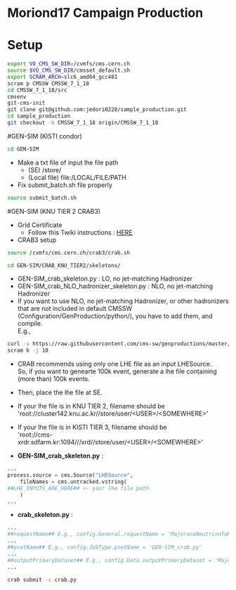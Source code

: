 Moriond17 Campaign Production
====

# Setup
```bash
export VO_CMS_SW_DIR=/cvmfs/cms.cern.ch
source $VO_CMS_SW_DIR/cmsset_default.sh
export SCRAM_ARCH=slc6_amd64_gcc481
scram p CMSSW CMSSW_7_1_18
cd CMSSW_7_1_18/src
cmsenv
git-cms-init
git clone git@github.com:jedori0228/sample_production.git
cd sample_production
git checkout -b CMSSW_7_1_18 origin/CMSSW_7_1_18
```

#GEN-SIM (KISTI condor)
```bash
cd GEN-SIM
```
* Make a txt file of input lhe file path
  * (SE)  /store/<SOMEWHERE>
  * (Local file) file:/LOCAL/FILE/PATH
* Fix submit_batch.sh file properly
```bash
source submit_batch.sh
```

#GEN-SIM (KNU TIER 2 CRAB3)
* Grid Certificate
  * Follow this Twiki instructions : [HERE](https://twiki.cern.ch/twiki/bin/view/CMSPublic/WorkBookStartingGrid#ObtainingCert)
* CRAB3 setup
```bash
source /cvmfs/cms.cern.ch/crab3/crab.sh
```

```bash
cd GEN-SIM/CRAB_KNU_TIER2/skeletons/  
```
* GEN-SIM_crab_skeleton.py : LO, no jet-matching Hadronizer
* GEN-SIM_crab_NLO_hadronizer_skeleton.py : NLO, no jet-matching Hadronizer
* If you want to use NLO, no jet-matching Hadronizer, or other hadronizers that are not included in default CMSSW (Configuration/GenProduction/python/), you have to add them, and compile.  
E.g.,  
```bash
curl -s https://raw.githubusercontent.com/cms-sw/genproductions/master/python/ThirteenTeV/Hadronizer_TuneCUETP8M1_13TeV_aMCatNLO_0p_LHE_pythia8_cff.py  --retry 2 --create-dirs -o Configuration/GenProduction/python/ThirteenTeV/Hadronizer_TuneCUETP8M1_13TeV_aMCatNLO_0p_LHE_pythia8_cff.py 
scram b -j 10
```
  * CRAB recommends using only one LHE file as an input LHESource.  
So, if you want to genearte 100k event, generate a lhe file containing (more than) 100k events.
  * Then, place the lhe file at SE.
  * If your lhe file is in KNU TIER 2, filename should be  
'root://cluster142.knu.ac.kr//store/user/\<USER\>/\<SOMEWHERE\>'
  * If your lhe file is in KISTI TIER 3, filename should be  
'root://cms-xrdr.sdfarm.kr:1094///xrd//store/user/\<USER\>/\<SOMEWHERE\>'

* **GEN-SIM_crab_skeleton.py** :
```python
...
process.source = cms.Source("LHESource",
    fileNames = cms.untracked.vstring(
##LHE_INPUTS_ARE_HERE## <- your lhe file path
    )
...
```  
* **crab_skeleton.py** : 
```python
...
##requestName## E.g., config.General.requestName = 'MajoranaNeutrinoToMuMuMu_M-40_CMSSW_7_1_18_GEN-SIM'
...
##psetName## E.g., config.JobType.psetName = 'GEN-SIM_crab.py'
...
##outputPrimaryDataset## E.g., config.Data.outputPrimaryDataset = 'MajoranaNeutrinoToMuMuMu_M-40'
...
```  
```bash
crab submit -c crab.py
```  
